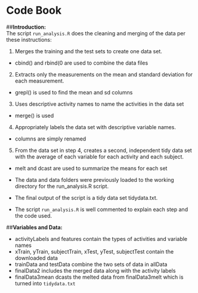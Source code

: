 
# Code Book

##**Introduction:**   
The script `run_analysis.R` does the cleaning and merging of the data per these instructions:  
1.	Merges the training and the test sets to create one data set.  
- cbind() and rbind(0 are used to combine the data files  
2.	Extracts only the measurements on the mean and standard deviation for each measurement.  
- grepl() is used to find the mean and sd columns  
3.	Uses descriptive activity names to name the activities in the data set  
- merge() is used  
4.	Appropriately labels the data set with descriptive variable names.  
- columns are simply renamed  
5.	From the data set in step 4, creates a second, independent tidy data set with the average of each variable for each activity and each subject.  
- melt and dcast are used to summarize the means for each set  

- The data and data folders were previously loaded to the working directory for the run_analysis.R script.  

- The final output of the script is a tidy data set tidydata.txt.  

- The script `run_analysis.R` is well commented to explain each step and the code used.  

##**Variables and Data:**   
- activityLabels and features contain the types of activities and variable names 
- xTrain, yTrain, subjectTrain, xTest, yTest, subjectTest contain the downloaded data
- trainData and testData combine the two sets of data in allData
- finalData2 includes the merged data along with the activity labels
- finalData3mean dcasts the melted data from finalData3melt which is turned into `tidydata.txt`


